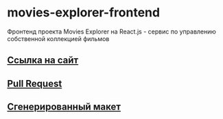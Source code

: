 # movies-explorer-frontend
Фронтенд проекта Movies Explorer на React.js - сервис по управлению собственной коллекцией фильмов

## [Ссылка на сайт](movie.alinarashitova.nomoredomains.work)

## [Pull Request](https://github.com/AlinaRashitova/movies-explorer-frontend/pull/6)

## [Сгенерированный макет](https://drive.google.com/file/d/1XHNxzwLKVgzeEqH29udMmDWCsOCZmqUV/view?usp=sharing)
